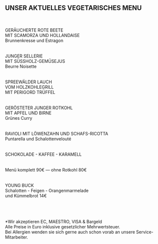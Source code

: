 ## UNSER AKTUELLES VEGETARISCHES MENU
<br>
<br>
GERÄUCHERTE ROTE BEETE <br>
MIT SCAMORZA UND HOLLANDAISE<br>
Brunnenkresse und Estragon <br>
<br>
<br>
JUNGER SELLERIE<br>
MIT SÜSSHOLZ-GEMÜSEJUS<br>
Beurre Noisette<br>
<br>
<br>
SPREEWÄLDER LAUCH<br>
VOM HOLZKOHLEGRILL<br>
MIT PERIGORD TRÜFFEL<br>
<br>
<br>
GERÖSTETER JUNGER ROTKOHL<br>
MIT APFEL UND BIRNE<br>
Grünes Curry <br>
<br>
<br>
RAVIOLI MIT LÖWENZAHN UND SCHAFS-RICOTTA <br>
Puntarella und Schalottenvelouté<br>
<br>
<br>
SCHOKOLADE - KAFFEE - KARAMELL<br>
<br>
<br>
Menü komplett 90€   —  ohne Rotkohl 80€ <br>
<br>
<br>
YOUNG BUCK<br>
Schalotten - Feigen - Orangenmarmelade<br>
und Kümmelbrot 14€ <br>

<br>
<br>
<br>
<br>
*Wir akzeptieren EC, MAESTRO, VISA & Bargeld<br>
Alle Preise in Euro inklusive gesetzlicher Mehrwertsteuer.<br>
Bei Allergien wenden sie sich gerne auch schon vorab an unsere Service-Mitarbeiter.<br>
